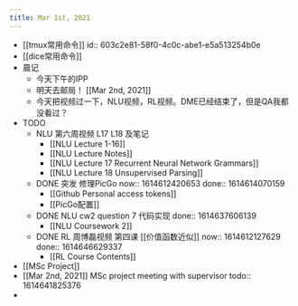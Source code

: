 ```yaml
---
title: Mar 1st, 2021
---
```


- [[tmux常用命令]]
  id:: 603c2e81-58f0-4c0c-abe1-e5a513254b0e
- [[dice常用命令]]
- 晨记
	- 今天下午的IPP
	- 明天去邮局！ [[Mar 2nd, 2021]]
	- 今天把视频过一下，NLU视频，RL视频。DME已经结束了，但是QA我都没看过？
- TODO
	- NLU 第六周视频 L17 L18 及笔记
		- [[NLU Lecture 1-16]]
		- [[NLU Lecture Notes]]
		- [[NLU Lecture 17 Recurrent Neural Network Grammars]]
		- [[NLU Lecture 18 Unsupervised Parsing]]
	- DONE 突发 修理PicGo
	  now:: 1614612420653
	  done:: 1614614070159
		- [[Github Personal access tokens]]
		- [[PicGo配置]]
	- DONE NLU cw2 question 7 代码实现
	  done:: 1614637606139
		- [[NLU Coursework 2]]
	- DONE RL 周博磊视频 第四课 [[价值函数近似]]
	  now:: 1614612127629
	  done:: 1614646629337
		- [[RL Course Contents]]
- [[MSc Project]]
- [[Mar 2nd, 2021]] MSc project meeting with supervisor
  todo:: 1614641825376
-